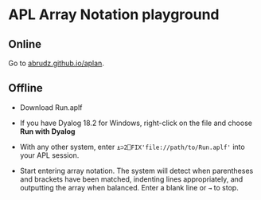 # APL Array Notation playground

## Online

Go to [abrudz.github.io/aplan](https://abrudz.github.io/aplan).

## Offline

* Download Run.aplf

* If you have Dyalog 18.2 for Windows, right-click on the file and choose **Run with Dyalog**

* With any other system, enter `⍎⊃2⎕FIX'file://path/to/Run.aplf'` into your APL session.

* Start entering array notation. The system will detect when parentheses and brackets have been matched, indenting lines appropriately, and outputting the array when balanced. Enter a blank line or `→` to stop.